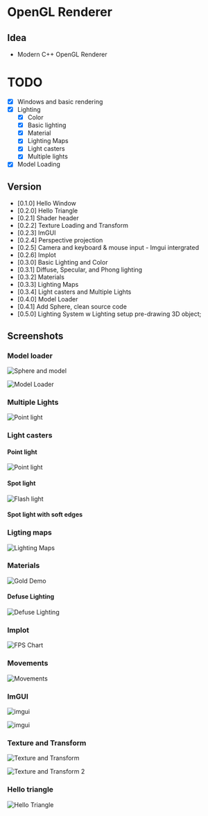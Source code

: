 # OpenGL Renderer

## Idea
- Modern C++ OpenGL Renderer

# TODO

- [x] Windows and basic rendering
- [x] Lighting
  - [x] Color
  - [x] Basic lighting
  - [x] Material
  - [x] Lighting Maps
  - [x] Light casters
  - [x] Multiple lights
- [x] Model Loading
    
## Version

- [0.1.0] Hello Window
- [0.2.0] Hello Triangle
- [0.2.1] Shader header
- [0.2.2] Texture Loading and Transform
- [0.2.3] ImGUI
- [0.2.4] Perspective projection
- [0.2.5] Camera and keyboard & mouse input - Imgui intergrated
- [0.2.6] Implot
- [0.3.0] Basic Lighting and Color
- [0.3.1] Diffuse, Specular, and Phong lighting
- [0.3.2] Materials
- [0.3.3] Lighting Maps
- [0.3.4] Light casters and Multiple Lights
- [0.4.0] Model Loader
- [0.4.1] Add Sphere, clean source code
- [0.5.0] Lighting System w Lighting setup pre-drawing 3D object;


## Screenshots

### Model loader

![Sphere and model](screenshots/sphereandmodel.png)

![Model Loader](screenshots/model_loader.gif)

### Multiple Lights

![Point light](screenshots/Multiplelights.gif)

### Light casters

#### Point light

![Point light](screenshots/pointlight.png)

#### Spot light

![Flash light](screenshots/spotlight.png)

#### Spot light with soft edges

### Ligting maps

![Lighting Maps](screenshots/LightMap.png)

### Materials

![Gold Demo](screenshots/MaterialDemo.png)

#### Defuse Lighting

![Defuse Lighting](screenshots/defuse_lighting.gif)

### Implot

![FPS Chart](screenshots/FPSLineChart.png)

### Movements

![Movements](screenshots/HWInput.gif)

### ImGUI

![imgui](screenshots/imgui.gif)

![imgui](screenshots/3DImgui.gif)

### Texture and Transform

![Texture and Transform](screenshots/texture_trans.gif)

![Texture and Transform 2](screenshots/texture_trans_demo2.gif)

### Hello triangle

![Hello Triangle](screenshots/hello_triangle.png)
